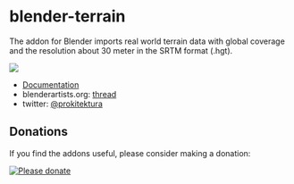 # blender-terrain
The addon for Blender imports real world terrain data with global coverage and the resolution about 30 meter in the SRTM format (.hgt).

[![](https://raw.githubusercontent.com/wiki/vvoovv/blender-srtm/images/import_srtm_03.png)](https://github.com/vvoovv/blender-srtm/wiki/Documentation)

* [Documentation](https://github.com/vvoovv/blender-srtm/wiki/Documentation)
* blenderartists.org: [thread](https://blenderartists.org/forum/showthread.php?334510-Addon-Import-real-world-terrain-with-global-coverage)
* twitter: [@prokitektura](https://twitter.com/prokitektura)

## Donations
If you find the addons useful, please consider making a donation:

[![Please donate](https://www.paypalobjects.com/en_US/GB/i/btn/btn_donateCC_LG.gif)](https://www.paypal.com/cgi-bin/webscr?cmd=_s-xclick&hosted_button_id=NNQBWQ6TH2N7N)

